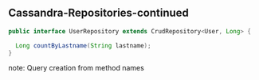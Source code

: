 ##  Cassandra-Repositories-continued
```Java
public interface UserRepository extends CrudRepository<User, Long> {

  Long countByLastname(String lastname);
}
```
note:
  Query creation from method names
